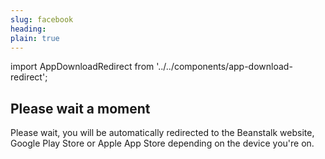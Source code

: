 ```yaml
---
slug: facebook
heading: 
plain: true
---
```


import AppDownloadRedirect from '../../components/app-download-redirect';

<AppDownloadRedirect/>

## Please wait a moment

Please wait, you will be automatically redirected to the Beanstalk website, Google Play Store or Apple App Store depending on the device you're on.